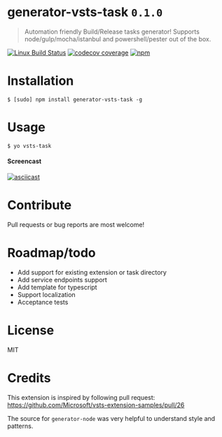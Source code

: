 # generator-vsts-task `0.1.0`
> Automation friendly Build/Release tasks generator!
> Supports node/gulp/mocha/istanbul and powershell/pester out of the box.

[![Linux Build Status](https://img.shields.io/travis/codito/generator-vsts-task.svg)](https://travis-ci.org/codito/generator-vsts-task)
[![codecov coverage](https://img.shields.io/codecov/c/github/codito/generator-vsts-task.svg)](http://codecov.io/github/codito/generator-vsts-task?branch=master)
[![npm](https://img.shields.io/npm/v/generator-vsts-task.svg?maxAge=2592000)](https://www.npmjs.com/package/generator-vsts-task)


# Installation

    $ [sudo] npm install generator-vsts-task -g

# Usage

    $ yo vsts-task

#### Screencast
[![asciicast](https://asciinema.org/a/46401.png)](https://asciinema.org/a/46401)

# Contribute
Pull requests or bug reports are most welcome!

# Roadmap/todo

* Add support for existing extension or task directory
* Add service endpoints support
* Add template for typescript
* Support localization
* Acceptance tests

# License
MIT

# Credits
This extension is inspired by following pull request:
https://github.com/Microsoft/vsts-extension-samples/pull/26

The source for `generator-node` was very helpful to understand style and
patterns.
